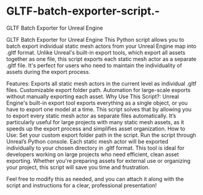 # GLTF-batch-exporter-script.-
GLTF Batch Exporter for Unreal Engine


GLTF Batch Exporter for Unreal Engine
This Python script allows you to batch export individual static mesh actors from your Unreal Engine map into .gltf format. Unlike Unreal's built-in export tools, which export all assets together as one file, this script exports each static mesh actor as a separate .gltf file. It's perfect for users who need to maintain the individuality of assets during the export process.

Features:
Exports all static mesh actors in the current level as individual .gltf files.
Customizable export folder path.
Automation for large-scale exports without manually exporting each asset.
Why Use This Script?:
Unreal Engine's built-in export tool exports everything as a single object, or you have to export one model at a time. This script solves that by allowing you to export every static mesh actor as separate files automatically.
It’s particularly useful for large projects with many static mesh assets, as it speeds up the export process and simplifies asset organization.
How to Use:
Set your custom export folder path in the script.
Run the script through Unreal’s Python console.
Each static mesh actor will be exported individually to your chosen directory in .gltf format.
This tool is ideal for developers working on large projects who need efficient, clean asset exporting. Whether you're preparing assets for external use or organizing your project, this script will save you time and frustration.

Feel free to modify this as needed, and you can attach it along with the script and instructions for a clear, professional presentation!






